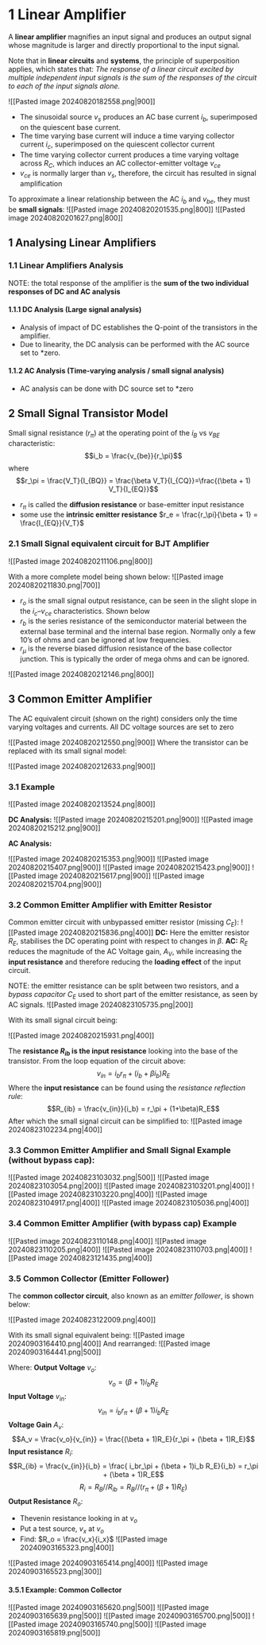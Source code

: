 
# 1 Linear Amplifier
A **linear amplifier** magnifies an input signal and produces an output signal whose magnitude is larger and directly proportional to the input signal. 

Note that in **linear circuits** and **systems**, the principle of superposition applies, which states that:
*The response of a linear circuit excited by multiple independent input signals is the sum of the responses of the circuit to each of the input signals alone.*

![[Pasted image 20240820182558.png|900]]


- The sinusoidal source $v_s$ produces an AC base current $i_b$, superimposed on the quiescent base current.
- The time varying base current will induce a time varying collector current $i_c$, superimposed on the quiescent collector current
- The time varying collector current produces a time varying voltage across $R_C$, which induces an AC collector-emitter voltage $v_{ce}$ 
- $v_{ce}$ is normally larger than $v_s$, therefore, the circuit has resulted in signal amplification

To approximate a linear relationship between the AC $i_b$ and $v_{be}$, they must be **small signals**:
![[Pasted image 20240820201535.png|800]]
![[Pasted image 20240820201627.png|800]]

## 1 Analysing Linear Amplifiers
### 1.1 Linear Amplifiers Analysis
NOTE: the total response of the amplifier is the **sum of the two individual responses of DC and AC analysis**

#### 1.1.1 DC Analysis (Large signal analysis)
- Analysis of impact of DC establishes the Q-point of the transistors in the amplifier. 
- Due to linearity, the DC analysis can be performed with the AC source set to *zero. 

#### 1.1.2 AC Analysis (Time-varying analysis / small signal analysis)
- AC analysis can be done with DC source set to *zero


## 2 Small Signal Transistor Model
Small signal resistance ($r_\pi$) at the operating point of the $i_B$ vs $v_{BE}$ characteristic:
$$i_b = \frac{v_{be}}{r_\pi}$$
where
$$r_\pi = \frac{V_T}{I_{BQ}} = \frac{\beta V_T}{I_{CQ}}=\frac{(\beta + 1) V_T}{I_{EQ}}$$
- $r_\pi$ is called the **diffusion resistance** or base-emitter input resistance
- some use the **intrinsic emitter resistance** $r_e = \frac{r_\pi}{\beta + 1} = \frac{I_{EQ}}{V_T}$

### 2.1 Small Signal equivalent circuit for BJT Amplifier

![[Pasted image 20240820211106.png|800]]


With a more complete model being shown below:
![[Pasted image 20240820211830.png|700]]

- $r_o$ is the small signal output resistance, can be seen in the slight slope in the $i_c–v_{ce}$ characteristics. Shown below
- $r_b$ is the series resistance of the semiconductor material between the external base terminal and the internal base region. Normally only a few 10’s of ohms and can be ignored at low frequencies.
- $r_\mu$ is the reverse biased diffusion resistance of the base collector junction. This is typically the order of mega ohms and can be ignored.

![[Pasted image 20240820212146.png|800]]

## 3 Common Emitter Amplifier

The AC equivalent circuit (shown on the right) considers only the time varying voltages and currents. All DC voltage sources are set to zero

![[Pasted image 20240820212550.png|900]]
Where the transistor can be replaced with its small signal model:

![[Pasted image 20240820212633.png|900]]

### 3.1 Example
![[Pasted image 20240820213524.png|800]]

**DC Analysis:**
![[Pasted image 20240820215201.png|900]]
![[Pasted image 20240820215212.png|900]]

**AC Analysis:**

![[Pasted image 20240820215353.png|900]]
![[Pasted image 20240820215407.png|900]]
![[Pasted image 20240820215423.png|900]]
![[Pasted image 20240820215617.png|900]]
![[Pasted image 20240820215704.png|900]]


### 3.2 Common Emitter Amplifier with Emitter Resistor
Common emitter circuit with unbypassed emitter resistor (missing $C_E$):
![[Pasted image 20240820215836.png|400]]
**DC:** Here the emitter resistor $R_E$, stabilises the DC operating point with respect to changes in $\beta$.
**AC:** $R_E$ reduces the magnitude of the AC Voltage gain, $A_V$, while increasing the **input resistance** and therefore reducing the **loading effect** of the input circuit.

NOTE: the emitter resistance can be split between two resistors, and a *bypass capacitor* $C_E$ used to short part of the emitter resistance, as seen by AC signals.
![[Pasted image 20240823105735.png|200]]

With its small signal circuit being:

![[Pasted image 20240820215931.png|400]]


The **resistance $R_{ib}$ is the input resistance** looking into the base of the transistor.
From the loop equation of the circuit above:
$$v_{in} = i_b r_\pi + (i_b + \beta i_b)R_E$$
Where the **input resistance** can be found using the *resistance reflection rule*:
$$R_{ib} = \frac{v_{in}}{i_b} = r_\pi + (1+\beta)R_E$$
After which the small signal circuit can be simplified to:
![[Pasted image 20240823102234.png|400]]

### 3.3 Common Emitter Amplifier and Small Signal Example (without bypass cap):
![[Pasted image 20240823103032.png|500]]
![[Pasted image 20240823103054.png|200]]
![[Pasted image 20240823103201.png|400]]
![[Pasted image 20240823103220.png|400]]
![[Pasted image 20240823104917.png|400]]
![[Pasted image 20240823105036.png|400]]

### 3.4 Common Emitter Amplifier (with bypass cap) Example
![[Pasted image 20240823110148.png|400]]
![[Pasted image 20240823110205.png|400]]
![[Pasted image 20240823110703.png|400]]
![[Pasted image 20240823121435.png|400]]



### 3.5 Common Collector (Emitter Follower)
The **common collector circuit**, also known as an *emitter follower*, is shown below:

![[Pasted image 20240823122009.png|400]]

With its small signal equivalent being:
![[Pasted image 20240903164410.png|400]]
And rearranged:
![[Pasted image 20240903164441.png|500]]

Where:
**Output Voltage** $v_o$:
$$v_o = (\beta + 1)i_b R_E$$
**Input Voltage** $v_{in}$:
$$v_{in} =  i_br_\pi + (\beta + 1)i_b R_E$$
**Voltage Gain** $A_v$:
$$A_v = \frac{v_o}{v_{in}} = \frac{(\beta + 1)R_E}{r_\pi + (\beta + 1)R_E}$$
**Input resistance** $R_i$:
$$R_{ib} = \frac{v_{in}}{i_b} = \frac{  i_br_\pi + (\beta + 1)i_b R_E}{i_b} = r_\pi + (\beta + 1)R_E$$
$$R_i = R_B // R_{ib} = R_B // (r_\pi + (\beta + 1)R_E)$$
**Output Resistance** $R_o$:
- Thevenin resistance looking in at $v_o$
- Put a test source, $v_x$ at $v_o$
- Find: $R_o = \frac{v_x}{i_x}$
![[Pasted image 20240903165323.png|400]]

![[Pasted image 20240903165414.png|400]]
![[Pasted image 20240903165523.png|300]]

#### 3.5.1 Example: Common Collector
![[Pasted image 20240903165620.png|500]]
![[Pasted image 20240903165639.png|500]]
![[Pasted image 20240903165700.png|500]]
![[Pasted image 20240903165740.png|500]]
![[Pasted image 20240903165819.png|500]]
